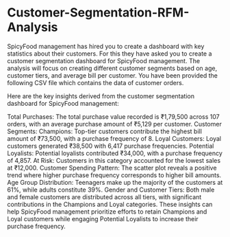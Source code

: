 # Customer-Segmentation-RFM-Analysis
SpicyFood management has hired you to create a dashboard with key statistics about their customers. For this they have asked you to create a customer segmentation dashboard for SpicyFood management. The analysis will focus on creating different customer segments based on age, customer tiers, and average bill per customer. You have been provided the following CSV file which contains the data of customer orders.

Here are the key insights derived from the customer segmentation dashboard for SpicyFood management:

Total Purchases: The total purchase value recorded is ₹1,79,500 across 107 orders, with an average purchase amount of ₹5,129 per customer.
Customer Segments:
Champions: Top-tier customers contribute the highest bill amount of ₹73,500, with a purchase frequency of 8.
Loyal Customers: Loyal customers generated ₹38,500 with 6,417 purchase frequencies.
Potential Loyalists: Potential loyalists contributed ₹34,000, with a purchase frequency of 4,857.
At Risk: Customers in this category accounted for the lowest sales at ₹12,000.
Customer Spending Pattern: The scatter plot reveals a positive trend where higher purchase frequency corresponds to higher bill amounts.
Age Group Distribution:
Teenagers make up the majority of the customers at 61%, while adults constitute 39%.
Gender and Customer Tiers:
Both male and female customers are distributed across all tiers, with significant contributions in the Champions and Loyal categories.
These insights can help SpicyFood management prioritize efforts to retain Champions and Loyal customers while engaging Potential Loyalists to increase their purchase frequency.
